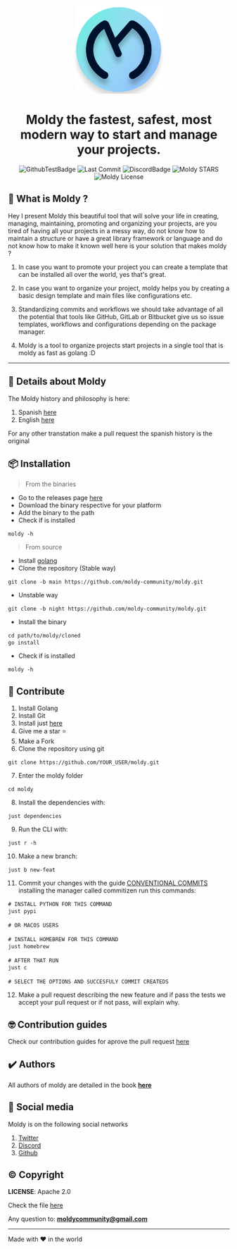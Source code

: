 <div align="center">
  <p>
    <img width="200" src="./assets/icon.png">
  </p>
  <h1>Moldy the fastest, safest, most modern way to start and manage your projects.</h1>
</div>

<div align="center">

![GithubTestBadge](https://img.shields.io/github/workflow/status/Moldy-Community/moldy/Go?label=Tests&logo=github)
![Last Commit](https://img.shields.io/github/last-commit/Moldy-Community/moldy)
![DiscordBadge](https://img.shields.io/discord/842085043777831012?logo=discord&logoColor=white)
![Moldy STARS](https://img.shields.io/github/stars/Moldy-Community/moldy?style=social)
![Moldy License](https://img.shields.io/github/license/moldy-community/moldy)

</div>

## 🤔 What is Moldy ?

Hey I present Moldy this beautiful tool that will solve your life in creating, managing, maintaining, promoting and organizing your projects, are you tired of having all your projects in a messy way, do not know how to maintain a structure or have a great library framework or language and do not know how to make it known well here is your solution that makes moldy ?

1. In case you want to promote your project you can create a template that can be installed all over the world, yes that's great.

2. In case you want to organize your project, moldy helps you by creating a basic design template and main files like configurations etc.

3. Standardizing commits and workflows we should take advantage of all the potential that tools like GitHub, GitLab or Bitbucket give us so issue templates, workflows and configurations depending on the package manager.

4. Moldy is a tool to organize projects start projects in a single tool that is moldy as fast as golang :D

---

## 📃 Details about Moldy

The Moldy history and philosophy is here:

1. Spanish [here](./docs/history/HISTORY_ES.md)
2. English [here](./docs/history/HISTORY_EN.md)

For any other transtation make a pull request the spanish history is the original

## 📦 Installation

> From the binaries

- Go to the releases page [here](https://github.com/Moldy-Community/moldy/releases)
- Download the binary respective for your platform
- Add the binary to the path
- Check if is installed
````
moldy -h
````

> From source

- Install [golang](https://golang.org/dl)
- Clone the repository (Stable way)
```
git clone -b main https://github.com/moldy-community/moldy.git
```
- Unstable way
````
git clone -b night https://github.com/moldy-community/moldy.git
````
- Install the binary
````
cd path/to/moldy/cloned
go install
````
- Check if is installed
````
moldy -h
````


## 🧐 Contribute

1. Install Golang
2. Install Git
3. Install just [here](https://github.com/casey/just)
4. Give me a star ⭐
5. Make a Fork
6. Clone the repository using git

```
git clone https://github.com/YOUR_USER/moldy.git
```

7. Enter the moldy folder

```
cd moldy
```

8. Install the dependencies with:

```
just dependencies
```

9. Run the CLI with:

```
just r -h
```

10. Make a new branch:

```
just b new-feat
```

11. Commit your changes with the guide [CONVENTIONAL COMMITS](https://www.conventionalcommits.org/en/v1.0.0/) installing the manager called commitizen run this commands:

```
# INSTALL PYTHON FOR THIS COMMAND
just pypi

# OR MACOS USERS

# INSTALL HOMEBREW FOR THIS COMMAND
just homebrew

# AFTER THAT RUN
just c

# SELECT THE OPTIONS AND SUCCESFULY COMMIT CREATEDS
```

12. Make a pull request describing the new feature and if pass the tests we accept your pull request or if not pass, will explain why.

## 🤓 Contribution guides

Check our contribution guides for aprove the pull request [here](./CONTRIBUTION_GUIDES.md)

## ✔️ Authors

All authors of moldy are detailed in the book **[here](https://moldybook.netlify.app/docs)**

## 📱 Social media

Moldy is on the following social networks

1. [Twitter](https://twitter.com/CommunityMoldy)
2. [Discord](https://discord.gg/2uwzhmJdfw)
3. [Github](https://github.com/Moldy-Community)

## ©️ Copyright

**LICENSE**: Apache 2.0

Check the file [here](./LICENSE)

Any question to: **moldycommunity@gmail.com**

---

Made with ❤️ in the world
